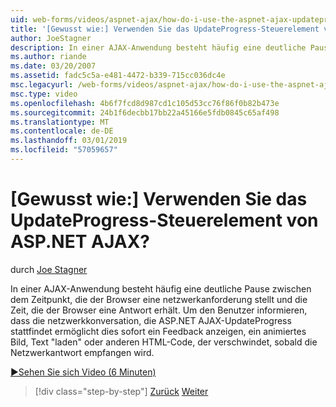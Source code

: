 ```yaml
---
uid: web-forms/videos/aspnet-ajax/how-do-i-use-the-aspnet-ajax-updateprogress-control
title: '[Gewusst wie:] Verwenden Sie das UpdateProgress-Steuerelement von ASP.NET AJAX? | Microsoft-Dokumentation'
author: JoeStagner
description: In einer AJAX-Anwendung besteht häufig eine deutliche Pause zwischen dem Zeitpunkt, die der Browser eine netzwerkanforderung stellt und die Zeit, die der Browser eine Antwort erhält. T...
ms.author: riande
ms.date: 03/20/2007
ms.assetid: fadc5c5a-e481-4472-b339-715cc036dc4e
msc.legacyurl: /web-forms/videos/aspnet-ajax/how-do-i-use-the-aspnet-ajax-updateprogress-control
msc.type: video
ms.openlocfilehash: 4b6f7fcd8d987cd1c105d53cc76f86f0b82b473e
ms.sourcegitcommit: 24b1f6decbb17bb22a45166e5fdb0845c65af498
ms.translationtype: MT
ms.contentlocale: de-DE
ms.lasthandoff: 03/01/2019
ms.locfileid: "57059657"
---
```

<a name="how-do-i-use-the-aspnet-ajax-updateprogress-control"></a>[Gewusst wie:] Verwenden Sie das UpdateProgress-Steuerelement von ASP.NET AJAX?
====================
durch [Joe Stagner](https://github.com/JoeStagner)

In einer AJAX-Anwendung besteht häufig eine deutliche Pause zwischen dem Zeitpunkt, die der Browser eine netzwerkanforderung stellt und die Zeit, die der Browser eine Antwort erhält. Um den Benutzer informieren, dass die netzwerkkonversation, die ASP.NET AJAX-UpdateProgress stattfindet ermöglicht dies sofort ein Feedback anzeigen, ein animiertes Bild, Text "laden" oder anderen HTML-Code, der verschwindet, sobald die Netzwerkantwort empfangen wird.

[&#9654;Sehen Sie sich Video (6 Minuten)](https://channel9.msdn.com/Blogs/ASP-NET-Site-Videos/how-do-i-use-the-aspnet-ajax-updateprogress-control)

> [!div class="step-by-step"]
> [Zurück](how-do-i-implement-the-incremental-page-display-pattern-using-http-get-and-post.md)
> [Weiter](how-do-i-use-the-aspnet-ajax-history-control.md)
